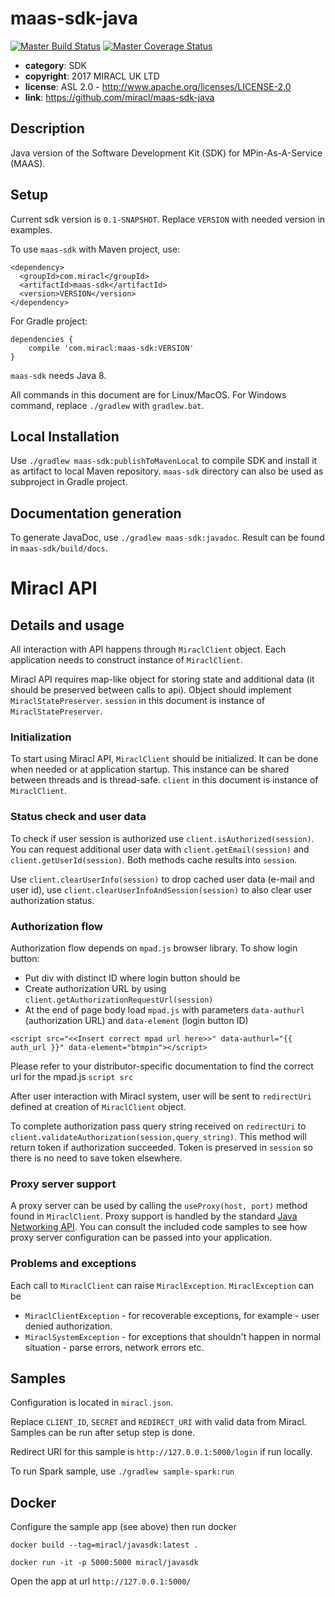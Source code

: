 # maas-sdk-java

[![Master Build Status](https://secure.travis-ci.org/miracl/maas-sdk-java.png?branch=master)](https://travis-ci.org/miracl/maas-sdk-java?branch=master)
[![Master Coverage Status](https://coveralls.io/repos/github/miracl/maas-sdk-java/badge.svg?branch=master)](https://coveralls.io/github/miracl/maas-sdk-java?branch=master)

* **category**:    SDK
* **copyright**:   2017 MIRACL UK LTD
* **license**:     ASL 2.0 - http://www.apache.org/licenses/LICENSE-2.0
* **link**:        https://github.com/miracl/maas-sdk-java

## Description

Java version of the Software Development Kit (SDK) for MPin-As-A-Service (MAAS).


## Setup

Current sdk version is `0.1-SNAPSHOT`. Replace `VERSION` with needed version in examples.

To use `maas-sdk` with Maven project, use:
```
<dependency>
  <groupId>com.miracl</groupId>
  <artifactId>maas-sdk</artifactId>
  <version>VERSION</version>
</dependency>
```

For Gradle project:
```
dependencies {
    compile 'com.miracl:maas-sdk:VERSION'
}
```

`maas-sdk` needs Java 8.

All commands in this document are for Linux/MacOS. For Windows command, replace `./gradlew` with `gradlew.bat`.

## Local Installation

Use `./gradlew maas-sdk:publishToMavenLocal` to compile SDK and install it as artifact to local Maven repository.
`maas-sdk` directory can also be used as subproject in Gradle project.

## Documentation generation

To generate JavaDoc, use `./gradlew maas-sdk:javadoc`. Result can be found in `maas-sdk/build/docs`.

# Miracl API

## Details and usage

All interaction with API happens through `MiraclClient` object. Each
application needs to construct instance of `MiraclClient`.

Miracl API requires map-like object for storing state and additional data (it
should be preserved between calls to api). Object should implement `MiraclStatePreserver`.
`session` in this document is instance of `MiraclStatePreserver`.

### Initialization
To start using Miracl API, `MiraclClient` should be initialized. It can be done
when needed or at application startup. This instance can be shared between
threads and is thread-safe. `client` in this document is instance of `MiraclClient`.

### Status check and user data

To check if user session is authorized use `client.isAuthorized(session)`. You can
 request additional user data with `client.getEmail(session)` and
 `client.getUserId(session)`. Both methods cache results into `session`.

Use `client.clearUserInfo(session)` to drop cached user data (e-mail and
user id), use `client.clearUserInfoAndSession(session)` to also clear user authorization status.

### Authorization flow

Authorization flow depends on `mpad.js` browser library. To show login button:

* Put div with distinct ID where login button should be
* Create authorization URL by using `client.getAuthorizationRequestUrl(session)`
* At the end of page body load `mpad.js` with parameters `data-authurl`
(authorization URL) and `data-element` (login button ID)

```
<script src="<<Insert correct mpad url here>>" data-authurl="{{ auth_url }}" data-element="btmpin"></script>
```

Please refer to your distributor-specific documentation to find the correct url for the mpad.js `script src`

After user interaction with Miracl system, user will be sent to `redirectUri` defined at
creation of `MiraclClient` object.

To complete authorization pass query string received on `redirectUri` to
`client.validateAuthorization(session,query_string)`. This method will return
token if authorization succeeded. Token is preserved in `session` so there
is no need to save token elsewhere.

### Proxy server support

A proxy server can be used by calling the `useProxy(host, port)` method found in `MiraclClient`.
Proxy support is handled by the standard [Java Networking API](https://docs.oracle.com/javase/8/docs/technotes/guides/net/proxies.html).
You can consult the included code samples to see how proxy server configuration can be passed into your application.

### Problems and exceptions

Each call to `MiraclClient` can raise `MiraclException`. `MiraclException` can be

* `MiraclClientException` - for recoverable exceptions, for example - user denied authorization.
* `MiraclSystemException` - for exceptions that shouldn't happen in normal situation - parse errors, network errors etc.

## Samples


Configuration is located in `miracl.json`.

Replace `CLIENT_ID`, `SECRET` and `REDIRECT_URI` with valid data from
Miracl. Samples can be run after setup step is done.

Redirect URI for this sample is `http://127.0.0.1:5000/login` if run locally.

To run Spark sample, use `./gradlew sample-spark:run`

## Docker

Configure the sample app (see above) then run docker

`docker build --tag=miracl/javasdk:latest .`

`docker run -it -p 5000:5000 miracl/javasdk`

Open the app at url `http://127.0.0.1:5000/` 

